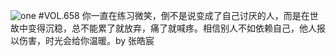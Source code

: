 ![one](http://image.wufazhuce.com/FrHxTQT51ACspRRud2Y3gcuIYKat)
#VOL.658
你一直在练习微笑，倒不是说变成了自己讨厌的人，而是在世故中变得沉稳，总不能累了就放弃，痛了就喊疼。相信别人不如依赖自己，他人报以伤害，时光会给你温暖。by 张皓宸